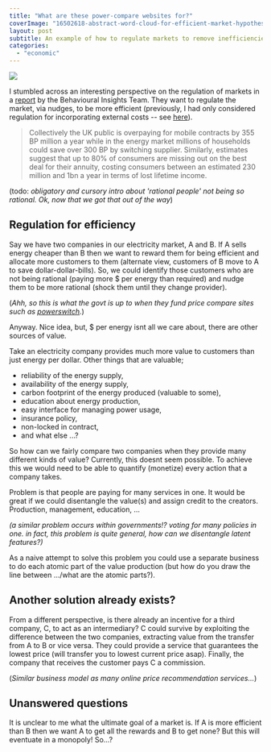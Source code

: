```yaml
---
title: "What are these power-compare websites for?"
coverImage: "16502618-abstract-word-cloud-for-efficient-market-hypothesis-with-related-tags-and-terms.jpg"
layout: post
subtitle: An example of how to regulate markets to remove inefficiencies.
categories: 
  - "economic"
---
```


![]({{site.baseurl}}/assets/regulating-markets-to-remove-inefficiencies/{{page.coverImage}})

I stumbled across an interesting perspective on the regulation of markets in a [report](http://38r8om2xjhhl25mw24492dir.wpengine.netdna-cdn.com/wp-content/uploads/2016/06/Applying-behavioural-insights-to-regulated-markets-Final0.pdf) by the Behavioural Insights Team. They want to regulate the market, via nudges, to be more efficient (previously, I had only considered regulation for incorporating external costs -- see [here](https://act65com.wordpress.com/2017/10/31/a-guide-to-regulation/)).

> Collectively the UK public is overpaying for mobile contracts by 355 BP million a year while in the energy market millions of households could save over 300 BP by switching supplier. Similarly, estimates suggest that up to 80% of consumers are missing out on the best deal for their annuity, costing consumers between an estimated 230 million and 1bn a year in terms of lost lifetime income.

(todo: _obligatory and cursory intro about 'rational people' not being so rational. Ok, now that we got that out of the way_)

## Regulation for efficiency

Say we have two companies in our electricity market, A and B. If A sells energy cheaper than B then we want to reward them for being efficient and allocate more customers to them (alternate view, customers of B move to A to save dollar-dollar-bills). So, we could identify those customers who are not being rational (paying more $ per energy than required) and nudge them to be more rational (shock them until they change provider).

(_Ahh, so this is what the govt is up to when they fund price compare sites such as [powerswitch](https://www.powerswitch.org.nz/)._)

Anyway. Nice idea, but, $ per energy isnt all we care about, there are other sources of value.

Take an electricity company provides much more value to customers than just energy per dollar. Other things that are valuable;

- reliability of the energy supply,
- availability of the energy supply,
- carbon footprint of the energy produced (valuable to some),
- education about energy production,
- easy interface for managing power usage,
- insurance policy,
- non-locked in contract,
- and what else ...?

So how can we fairly compare two companies when they provide many different kinds of value? Currently, this doesnt seem possible. To achieve this we would need to be able to quantify (monetize) every action that a company takes.

Problem is that people are paying for many services in one. It would be great if we could disentangle the value(s) and assign credit to the creators. Production, management, education, ...

_(a similar problem occurs within governments!? voting for many policies in one. in fact, this problem is quite general, how can we disentangle latent features?)_

As a naive attempt to solve this problem you could use a separate business to do each atomic part of the value production (but how do you draw the line between .../what are the atomic parts?).

## Another solution already exists?

From a different perspective, is there already an incentive for a third company, C, to act as an intermediary? C could survive by exploiting the difference between the two companies, extracting value from the transfer from A to B or vice versa. They could provide a service that guarantees the lowest price (will transfer you to lowest current price asap). Finally, the company that receives the customer pays C a commission.

(_Similar business model as many online price recommendation services..._)

## Unanswered questions

It is unclear to me what the ultimate goal of a market is. If A is more efficient than B then we want A to get all the rewards and B to get none? But this will eventuate in a monopoly! So...?
